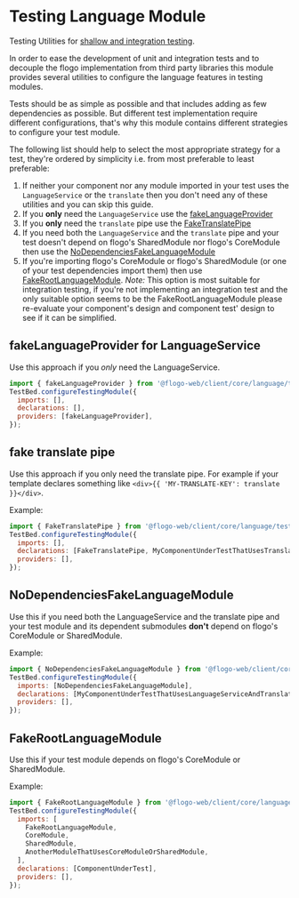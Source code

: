 # Testing Language Module

Testing Utilities for [shallow and integration testing](https://vsavkin.com/three-ways-to-test-angular-2-components-dcea8e90bd8d).

In order to ease the development of unit and integration tests and to decouple the flogo implementation from third party
libraries this module provides several utilities to configure the language features in testing modules.

Tests should be as simple as possible and that includes adding as few dependencies as possible. But different test implementation
require different configurations, that's why this module contains different strategies to configure your test module.

The following list should help to select the most appropriate strategy for a test, they're ordered by simplicity
i.e. from most preferable to least preferable:

1. If neither your component nor any module imported in your test uses the `LanguageService` or the `translate` then
   you don't need any of these utilities and you can skip this guide.
2. If you **only** need the `LanguageService` use the [fakeLanguageProvider](#fakeLanguageprovider-for-languageservice)
3. If you **only** need the `translate` pipe use the [FakeTranslatePipe](#fake-translate-pipe)
4. If you need both the `LanguageService` and the `translate` pipe and your test doesn't depend on flogo's SharedModule
   nor flogo's CoreModule then use the [NoDependenciesFakeLanguageModule](#nodependenciesfakelanguagemodule)
5. If you're importing flogo's CoreModule or flogo's SharedModule (or one of your test dependencies import them) then
   use [FakeRootLanguageModule](#fakerootlanguagemodule). _Note:_ This option is most suitable for integration testing,
   if you're not implementing an integration test and the only suitable option seems to be the FakeRootLanguageModule
   please re-evaluate your component's design and component test' design to see if it can be simplified.

## fakeLanguageProvider for LanguageService

Use this approach if you _only_ need the LanguageService.

```javascript
import { fakeLanguageProvider } from '@flogo-web/client/core/language/testing';
TestBed.configureTestingModule({
  imports: [],
  declarations: [],
  providers: [fakeLanguageProvider],
});
```

## fake translate pipe

Use this approach if you only need the translate pipe.
For example if your template declares something like `<div>{{ 'MY-TRANSLATE-KEY': translate }}</div>`.

Example:

```javascript
import { FakeTranslatePipe } from '@flogo-web/client/core/language/testing';
TestBed.configureTestingModule({
  imports: [],
  declarations: [FakeTranslatePipe, MyComponentUnderTestThatUsesTranslatePipe],
  providers: [],
});
```

## NoDependenciesFakeLanguageModule

Use this if you need both the LanguageService and the translate pipe and your test module and its dependent submodules
**don't** depend on flogo's CoreModule or SharedModule.

Example:

```javascript
import { NoDependenciesFakeLanguageModule } from '@flogo-web/client/core/language/testing';
TestBed.configureTestingModule({
  imports: [NoDependenciesFakeLanguageModule],
  declarations: [MyComponentUnderTestThatUsesLanguageServiceAndTranslatePipe],
  providers: [],
});
```

## FakeRootLanguageModule

Use this if your test module depends on flogo's CoreModule or SharedModule.

Example:

```javascript
import { FakeRootLanguageModule } from '@flogo-web/client/core/language/testing';
TestBed.configureTestingModule({
  imports: [
    FakeRootLanguageModule,
    CoreModule,
    SharedModule,
    AnotherModuleThatUsesCoreModuleOrSharedModule,
  ],
  declarations: [ComponentUnderTest],
  providers: [],
});
```
